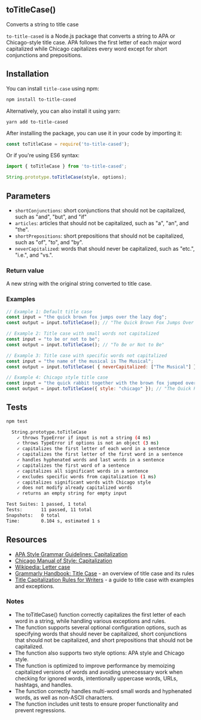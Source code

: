 ## toTitleCase()

Converts a string to title case
 
`to-title-cased` is a Node.js package that converts a string to APA or Chicago-style title case. APA follows the first letter of each major word capitalized while Chicago capitalizes every word except for short conjunctions and prepositions.

## Installation

You can install `title-case` using npm:

```bash
npm install to-title-cased
```

Alternatively, you can also install it using yarn:

```yarn
yarn add to-title-cased
```

After installing the package, you can use it in your code by importing it:

```javascript
const toTitleCase = require('to-title-cased');
```

Or if you're using ES6 syntax:

```javascript
import { toTitleCase } from 'to-title-cased';
```

```javascript
String.prototype.toTitleCase(style, options);
```

## Parameters
- `shortConjunctions`: short conjunctions that should not be capitalized, such as "and", "but", and "if"
- `articles`: articles that should not be capitalized, such as "a", "an", and "the".
- `shortPrepositions`: short prepositions that should not be capitalized, such as "of", "to", and "by".
- `neverCapitalized`: words that should never be capitalized, such as "etc.", "i.e.", and "vs.".

### Return value
A new string with the original string converted to title case.

### Examples

```javascript
// Example 1: Default title case
const input = "the quick brown fox jumps over the lazy dog";
const output = input.toTitleCase(); // "The Quick Brown Fox Jumps Over the Lazy Dog"
```

```javascript
// Example 2: Title case with small words not capitalized
const input = "to be or not to be";
const output = input.toTitleCase(); // "To Be or Not to Be"
```

```javascript
// Example 3: Title case with specific words not capitalized
const input = "the name of the musical is The Musical";
const output = input.toTitleCase( { neverCapitalized: ["The Musical"] }); // "The Name of the Musical Is The Musical"
```

```javascript
// Example 4: Chicago style title case
const input = "the quick rabbit together with the brown fox jumped over the dog";
const output = input.toTitleCase({ style: "chicago" }); // "The Quick Rabbit Together with the Brown Fox Jumped Over the Dog"
```

## Tests

```bash
npm test
```

```bash
  String.prototype.toTitleCase
    ✓ throws TypeError if input is not a string (4 ms)
    ✓ throws TypeError if options is not an object (3 ms)
    ✓ capitalizes the first letter of each word in a sentence
    ✓ capitalizes the first letter of the first word in a sentence
    ✓ handles hyphenated words and last words in a sentence
    ✓ capitalizes the first word of a sentence
    ✓ capitalizes all significant words in a sentence
    ✓ excludes specific words from capitalization (1 ms)
    ✓ capitalizes significant words with Chicago style
    ✓ does not modify already capitalized words
    ✓ returns an empty string for empty input

Test Suites: 1 passed, 1 total
Tests:       11 passed, 11 total
Snapshots:   0 total
Time:        0.104 s, estimated 1 s
```

## Resources

- [APA Style Grammar Guidelines: Capitalization](https://apastyle.apa.org/style-grammar-guidelines/capitalization/title-case)
- [Chicago Manual of Style: Capitalization](https://chat.openai.com/chat/643828ec-d4b5-4f21-b035-62946dd2cec3#:~:text=Chicago%20Manual%20of%20Style%3A%20Capitalization)
- [Wikipedia: Letter case](https://chat.openai.com/chat/643828ec-d4b5-4f21-b035-62946dd2cec3#:~:text=Wikipedia%3A%20Letter%20case)
- [Grammarly Handbook: Title Case](https://www.grammarly.com/blog/title-case/) - an overview of title case and its rules
- [Title Capitalization Rules for Writers](https://www.scribendi.com/advice/title_capitalization_rules.en.html) - a guide to title case with examples and exceptions.

### Notes

- The toTitleCase() function correctly capitalizes the first letter of each word in a string, while handling various exceptions and rules.
- The function supports several optional configuration options, such as specifying words that should never be capitalized, short conjunctions that should not be capitalized, and short prepositions that should not be capitalized.
- The function also supports two style options: APA style and Chicago style.
- The function is optimized to improve performance by memoizing capitalized versions of words and avoiding unnecessary work when checking for ignored words, intentionally uppercase words, URLs, hashtags, and handles.
- The function correctly handles multi-word small words and hyphenated words, as well as non-ASCII characters.
- The function includes unit tests to ensure proper functionality and prevent regressions.